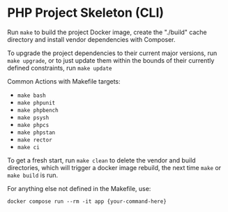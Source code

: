 # PHP Project Skeleton (CLI)

Run `make` to build the project Docker image, create the "./build" cache directory
and install vendor dependencies with Composer.

To upgrade the project dependencies to their current major versions, run `make upgrade`, or
to just update them within the bounds of their currently defined constraints, run `make update`

Common Actions with Makefile targets:
 - `make bash`
 - `make phpunit`
 - `make phpbench`
 - `make psysh`
 - `make phpcs`
 - `make phpstan`
 - `make rector`
 - `make ci`

To get a fresh start, run `make clean` to delete the vendor and build directories,
which will trigger a docker image rebuild, the next time `make` or `make build` is run.

For anything else not defined in the Makefile, use:
```shell
docker compose run --rm -it app {your-command-here}
```
